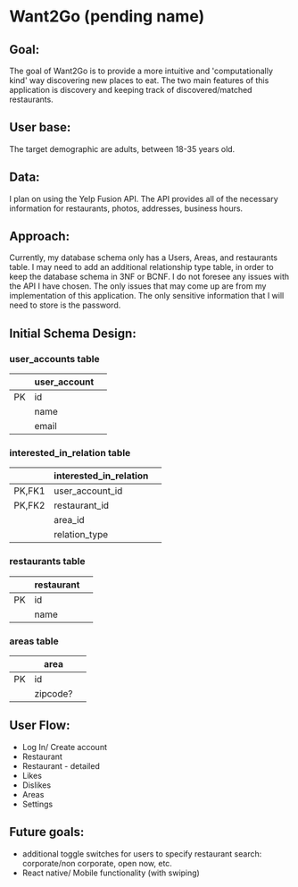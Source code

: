 # Want2Go (pending name)

## Goal:
The goal of Want2Go is to provide a more intuitive and 'computationally kind' way discovering new places to eat. The two main features of this application is discovery and keeping track of discovered/matched restaurants. 

## User base:
The target demographic are adults, between 18-35 years old.

## Data:
I plan on using the Yelp Fusion API. The API provides all of the necessary information for restaurants, photos, addresses, business hours.

## Approach:
Currently, my database schema only has a Users, Areas, and restaurants table. I may need to add an additional relationship type table, in order to keep the database schema in 3NF or BCNF. I do not foresee any issues with the API I have chosen. The only issues that may come up are from my implementation of this application. The only sensitive information that I will need to store is the password. 


## Initial Schema Design:
### user_accounts table
|    | user_account |   | 
|----|--------------|---| 
| PK | id           |   | 
|    | name         |   | 
|    | email        |   | 

### interested_in_relation table
|        | interested_in_relation |   |
|--------|------------------------|---|
| PK,FK1 | user_account_id        |   |
| PK,FK2 | restaurant_id          |   |
|        | area_id                |   |
|        | relation_type          |   |

### restaurants table
|    | restaurant |   |
|----|------------|---|
| PK | id         |   |
|    | name       |   |

### areas table
|    | area    |   |
|----|---------|---|
| PK | id      |   |
|    | zipcode?|   |

## User Flow:

* Log In/ Create account
* Restaurant
* Restaurant - detailed
* Likes
* Dislikes
* Areas
* Settings

## Future goals:
* additional toggle switches for users to specify restaurant search: corporate/non corporate, open now, etc.
* React native/ Mobile functionality (with swiping)